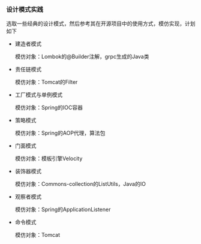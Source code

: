 ### 设计模式实践
选取一些经典的设计模式，然后参考其在开源项目中的使用方式，模仿实现，计划如下
- 建造者模式

  模仿对象：Lombok的@Builder注解，grpc生成的Java类
- 责任链模式

  模仿对象：Tomcat的Filter
- 工厂模式与单例模式

  模仿对象：Spring的IOC容器
- 策略模式

  模仿对象：Spring的AOP代理，算法包
- 门面模式

  模仿对象：模板引擎Velocity
- 装饰器模式

  模仿对象：Commons-collection的ListUtils，Java的IO
- 观察者模式

  模仿对象：Spring的ApplicationListener
- 命令模式

  模仿对象：Tomcat

